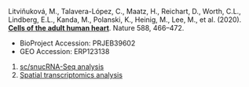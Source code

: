 Litviňuková, M., Talavera-López, C., Maatz, H., Reichart, D., Worth, C.L., Lindberg, E.L., Kanda, M., Polanski, K., Heinig, M., Lee, M., et al. (2020). **[Cells of the adult human heart](https://doi.org/10.1038/s41586-020-2797-4)**. Nature 588, 466–472.

- BioProject Accession: PRJEB39602
- GEO Accession: ERP123138

1. [sc/snucRNA-Seq analysis](https://jlduan.github.io/Replica/s41586-020-2797-4/notebooks/analyze_hca_heart.html)
2. [Spatial transcriptomics analysis](https://jlduan.github.io/Replica/s41586-020-2797-4/notebooks/analyze_spatial.html)
